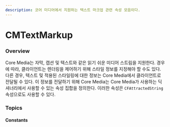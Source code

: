 ```yaml
---
description: 코어 미디어에서 지원하는 텍스트 마크업 관련 속성 모음이다.
---
```


# CMTextMarkup

### Overview

Core Media는 자막, 캡션 및 텍스트와 같은 읽기 쉬운 미디어 스트림을 지원한다. 경우에 따라, 클라이언트는 렌더링을 제어하기 위해 스타일 정보를 지정해야 할 수도 있다. 다른 경우, 텍스트 및 적용된 스타일링에 대한 정보는 Core Media에서 클라이언트로 전달될 수 있다. 이 정보를 전달하기 위해 Core Media는 Core Media가 사용하는 딕셔너리에서 사용할 수 있는 속성 집합을 정의한다. 이러한 속성은 `CFAttractedString` 속성으로도 사용할 수 있다.

### Topics

#### Constants

